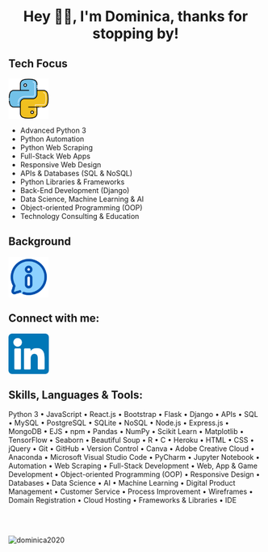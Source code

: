 <h1 align="center">Hey 👋🏽, I'm Dominica, thanks for stopping by!</h1>

## Tech Focus
<p align="left">
<a href="https://www.python.org/" target="blank"><img align="center" src="python.png" alt="tech-foucs" height="80" width="80" /></a>
</p>

- Advanced Python 3
- Python Automation
- Python Web Scraping
- Full-Stack Web Apps 
- Responsive Web Design
- APIs & Databases (SQL & NoSQL)
- Python Libraries & Frameworks
- Back-End Development (Django)
- Data Science, Machine Learning & AI
- Object-oriented Programming (OOP)
- Technology Consulting & Education

## Background
<p align="left">
<a href="https://cometolifeapps.io/about.html" target="blank"><img align="center" src="information2.png" alt="about-me" height="80" width="80" /></a>
</p>

## Connect with me:
<p align="left">
<a href="https://linkedin.com/in/dominicap" target="blank"><img align="center" src="linkedin.png" alt="dominica" height="80" width="80" /></a>
</p>

## Skills, Languages & Tools:
<p>Python 3 • JavaScript • React.js • Bootstrap • Flask • Django • APIs • SQL • MySQL • PostgreSQL • SQLite • NoSQL • Node.js • Express.js • MongoDB • EJS • npm • Pandas • NumPy • Scikit Learn • Matplotlib • TensorFlow • Seaborn • Beautiful Soup • R • C • Heroku • HTML • CSS • jQuery • Git • GitHub • Version Control • Canva • Adobe Creative Cloud • Anaconda • Microsoft Visual Studio Code • PyCharm • Jupyter Notebook • Automation • Web Scraping • Full-Stack Development • Web, App & Game Development • Object-oriented Programming (OOP) • Responsive Design • Databases • Data Science • AI • Machine Learning • Digital Product Management • Customer Service • Process Improvement • Wireframes • Domain Registration • Cloud Hosting • Frameworks & Libraries • IDE</p>

<br>
<br>

<p align="left"> <img src="https://komarev.com/ghpvc/?username=dominica2020&label=Profile%20Views&color=brightgreen&style=for-the-badge" alt="dominica2020" /> </p>

